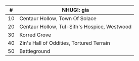 |#|NHUG!: gia|
|---|---|
|10|Centaur Hollow, Town Of Solace|
|20|Centaur Hollow, Tul-Sith's Hospice, Westwood|
|30|Korred Grove|
|40|Zin's Hall of Oddities, Tortured Terrain|
|50|Battleground|
